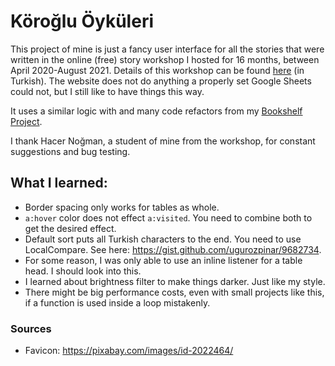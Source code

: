 # Köroğlu Öyküleri

This project of mine is just a fancy user interface for all the stories that were written in the online (free) story workshop I hosted for 16 months, between April 2020-August 2021. Details of this workshop can be found [here](https://emrergin.github.io/zettel/k%C3%B6ro%C4%9Flu-%C3%B6yk%C3%BC-at%C3%B6lyesi.html) (in Turkish). The website does not do anything a properly set Google Sheets could not, but I still like to have things this way.

It uses a similar logic with and many code refactors from my [Bookshelf Project](https://github.com/emrergin/kutuphane).

I thank Hacer Noğman, a student of mine from the workshop, for constant suggestions and bug testing.

## What I learned:
- Border spacing only works for tables as whole.
- ``a:hover`` color does not effect ``a:visited``. You need to combine both to get the desired effect.
- Default sort puts all Turkish characters to the end. You need to use LocalCompare. See here: https://gist.github.com/ugurozpinar/9682734.
- For some reason, I was only able to use an inline listener for a table head. I should look into this.
- I learned about brightness filter to make things darker. Just like my style.
- There might be big performance costs, even with small projects like this, if a function is used inside a loop mistakenly.

### Sources
- Favicon: https://pixabay.com/images/id-2022464/
